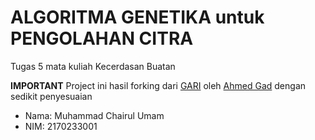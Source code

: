 # ALGORITMA GENETIKA untuk PENGOLAHAN CITRA
Tugas 5 mata kuliah Kecerdasan Buatan

**IMPORTANT** Project ini hasil forking dari [GARI](https://github.com/ahmedfgad/GARI) oleh [Ahmed Gad](https://github.com/ahmedfgad) dengan sedikit penyesuaian

* Nama: Muhammad Chairul Umam
* NIM: 2170233001